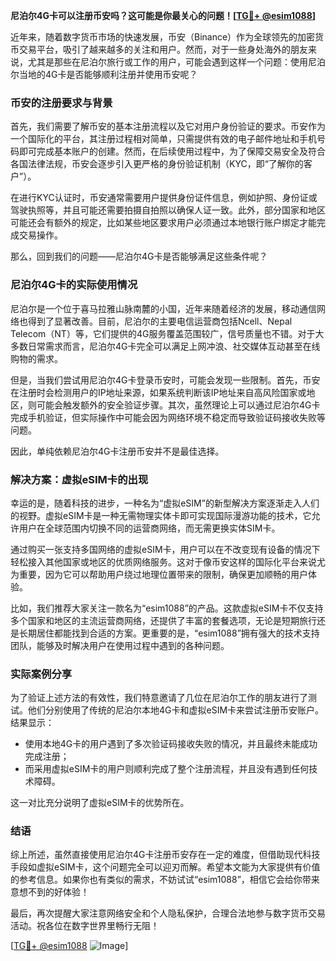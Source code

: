 **尼泊尔4G卡可以注册币安吗？这可能是你最关心的问题！[[TG💪+ @esim1088](https://t.me/s/esim1088)]**

近年来，随着数字货币市场的快速发展，币安（Binance）作为全球领先的加密货币交易平台，吸引了越来越多的关注和用户。然而，对于一些身处海外的朋友来说，尤其是那些在尼泊尔旅行或工作的用户，可能会遇到这样一个问题：使用尼泊尔当地的4G卡是否能够顺利注册并使用币安呢？

### 币安的注册要求与背景

首先，我们需要了解币安的基本注册流程以及它对用户身份验证的要求。币安作为一个国际化的平台，其注册过程相对简单，只需提供有效的电子邮件地址和手机号码即可完成基本账户的创建。然而，在后续使用过程中，为了保障交易安全及符合各国法律法规，币安会逐步引入更严格的身份验证机制（KYC，即“了解你的客户”）。

在进行KYC认证时，币安通常需要用户提供身份证件信息，例如护照、身份证或驾驶执照等，并且可能还需要拍摄自拍照以确保人证一致。此外，部分国家和地区可能还会有额外的规定，比如某些地区要求用户必须通过本地银行账户绑定才能完成交易操作。

那么，回到我们的问题——尼泊尔4G卡是否能够满足这些条件呢？

### 尼泊尔4G卡的实际使用情况

尼泊尔是一个位于喜马拉雅山脉南麓的小国，近年来随着经济的发展，移动通信网络也得到了显著改善。目前，尼泊尔的主要电信运营商包括Ncell、Nepal Telecom（NT）等，它们提供的4G服务覆盖范围较广，信号质量也不错。对于大多数日常需求而言，尼泊尔4G卡完全可以满足上网冲浪、社交媒体互动甚至在线购物的需求。

但是，当我们尝试用尼泊尔4G卡登录币安时，可能会发现一些限制。首先，币安在注册时会检测用户的IP地址来源，如果系统判断该IP地址来自高风险国家或地区，则可能会触发额外的安全验证步骤。其次，虽然理论上可以通过尼泊尔4G卡完成手机验证，但实际操作中可能会因为网络环境不稳定而导致验证码接收失败等问题。

因此，单纯依赖尼泊尔4G卡注册币安并不是最佳选择。

### 解决方案：虚拟eSIM卡的出现

幸运的是，随着科技的进步，一种名为“虚拟eSIM”的新型解决方案逐渐走入人们的视野。虚拟eSIM卡是一种无需物理实体卡即可实现国际漫游功能的技术，它允许用户在全球范围内切换不同的运营商网络，而无需更换实体SIM卡。

通过购买一张支持多国网络的虚拟eSIM卡，用户可以在不改变现有设备的情况下轻松接入其他国家或地区的优质网络服务。这对于像币安这样的国际化平台来说尤为重要，因为它可以帮助用户绕过地理位置带来的限制，确保更加顺畅的用户体验。

比如，我们推荐大家关注一款名为“esim1088”的产品。这款虚拟eSIM卡不仅支持多个国家和地区的主流运营商网络，还提供了丰富的套餐选项，无论是短期旅行还是长期居住都能找到合适的方案。更重要的是，“esim1088”拥有强大的技术支持团队，能够及时解决用户在使用过程中遇到的各种问题。

### 实际案例分享

为了验证上述方法的有效性，我们特意邀请了几位在尼泊尔工作的朋友进行了测试。他们分别使用了传统的尼泊尔本地4G卡和虚拟eSIM卡来尝试注册币安账户。结果显示：

- 使用本地4G卡的用户遇到了多次验证码接收失败的情况，并且最终未能成功完成注册；
- 而采用虚拟eSIM卡的用户则顺利完成了整个注册流程，并且没有遇到任何技术障碍。

这一对比充分说明了虚拟eSIM卡的优势所在。

### 结语

综上所述，虽然直接使用尼泊尔4G卡注册币安存在一定的难度，但借助现代科技手段如虚拟eSIM卡，这个问题完全可以迎刃而解。希望本文能为大家提供有价值的参考信息。如果你也有类似的需求，不妨试试“esim1088”，相信它会给你带来意想不到的好体验！

最后，再次提醒大家注意网络安全和个人隐私保护，合理合法地参与数字货币交易活动。祝各位在数字世界里畅行无阻！

[[TG💪+ @esim1088](https://t.me/s/esim1088) ![Image](https://i.postimg.cc/4NQfJmqS/Snipaste-2025-05-13-00-14-12.png)]